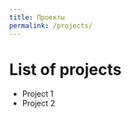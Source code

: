 ```yaml
---
title: Проекты
permalink: /projects/
---
```


List of projects
=================

* Project 1
* Project 2
